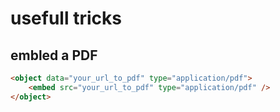 # usefull tricks

## embled a PDF

```html
<object data="your_url_to_pdf" type="application/pdf">
    <embed src="your_url_to_pdf" type="application/pdf" />
</object>

```
